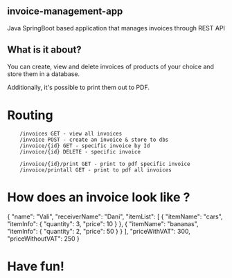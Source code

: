 ## invoice-management-app
Java SpringBoot based application that manages invoices through REST API

## What is it about?

You can create, view and delete invoices of products of your choice and store them in a database.

Additionally, it's possible to print them out to PDF.

# Routing
        /invoices GET - view all invoices
        /invoice POST - create an invoice & store to dbs
        /invoice/{id} GET - specific invoice by Id
        /invoice/{id} DELETE - specific invoice

        /invoice/{id}/print GET - print to pdf specific invoice
        /invoice/printall GET - print to pdf all invoices

# How does an invoice look like ?
{
        "name": "Vali",
        "receiverName": "Dani",
        "itemList": [
            {
                "itemName": "cars",
                "itemInfo": {
                    "quantity": 3,
                    "price": 10
                }
            },
            {
                "itemName": "bananas",
                "itemInfo": {
                    "quantity": 2,
                    "price": 50
                }
            }
        ],
        "priceWithVAT": 300,
        "priceWithoutVAT": 250
}

# Have fun!
